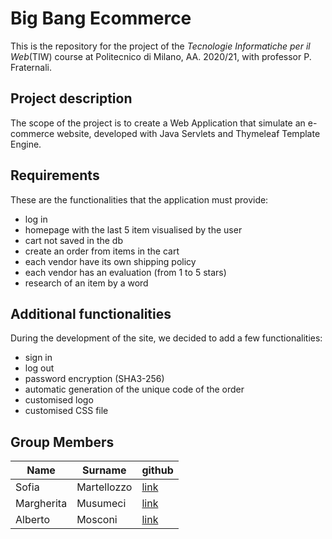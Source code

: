 # Big Bang Ecommerce
This is the repository for the project of the *Tecnologie Informatiche per il Web*(TIW) course at Politecnico di Milano, AA. 2020/21, with professor P. Fraternali.

## Project description
The scope of the project is to create a Web Application that simulate an e-commerce website, developed with Java Servlets and Thymeleaf Template Engine.

## Requirements
These are the functionalities that the application must provide:
- log in 
- homepage with the last 5 item visualised by the user
- cart not saved in the db
- create an order from items in the cart
- each vendor have its own shipping policy
- each vendor has an evaluation (from 1 to 5 stars)
- research of an item by a word

## Additional functionalities
During the development of the site, we decided to add a few functionalities:
- sign in
- log out
- password encryption (SHA3-256)
- automatic generation of the unique code of the order
- customised logo
- customised CSS file

## Group Members
| Name | Surname | github |
|------|---------|--------|
| Sofia | Martellozzo | [link](https://github.com/sofiamartellozzo)|
| Margherita | Musumeci | [link](https://github.com/MargheritaMusumeci)|
| Alberto | Mosconi | [link](https://github.com/albertomosconi)|
